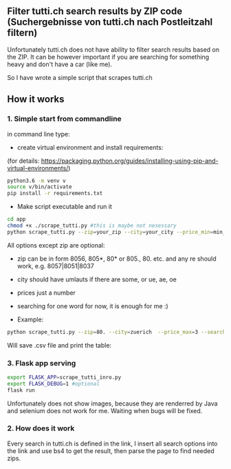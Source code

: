 ## Filter tutti.ch search results by ZIP code (Suchergebnisse von tutti.ch nach Postleitzahl filtern)

Unfortunately tutti.ch does not have ability to filter search results based on the ZIP. It can be however important if you are searching for something heavy and don't have a car (like me).

So I have wrote a simple script that scrapes tutti.ch

## How it works

### 1. Simple start from commandline

in command line type:

* create virtual environment and install requirements:

(for details: https://packaging.python.org/guides/installing-using-pip-and-virtual-environments/)

```bash
python3.6 -m venv v
source v/bin/activate
pip install -r requirements.txt
```

* Make script executable and run it

```bash
cd app
chmod +x ./scrape_tutti.py #this is maybe not nesessary
python scrape_tutti.py --zip=your_zip --city=your_city --price_min=min_price --price_max=max_price --searching_for=what_do_you_want
```

All options except zip are optional:

- zip can be in form 8056, 805*, 80* or 805., 80. etc. and any re should work, e.g. 8057|8051|8037

- city should have umlauts if there are some, or ue, ae, oe

- prices just a number

- searching for one word for now, it is enough for me :)

* Example:

```bash
python scrape_tutti.py --zip=80. --city=zuerich  --price_max=3 --searching_for=tisch
```

Will save .csv file and print the table:

### 3. Flask app serving

```bash
export FLASK_APP=scrape_tutti_inro.py
export FLASK_DEBUG=1 #optional
flask run
```

Unfortunately does not show images, because they are renderred by Java and selenium does not work for me. Waiting when bugs will be fixed.

### 2. How does it work

Every search in tutti.ch is defined in the link, I insert all search options into the link and use bs4 to get the result, then parse the page to find needed zips.
